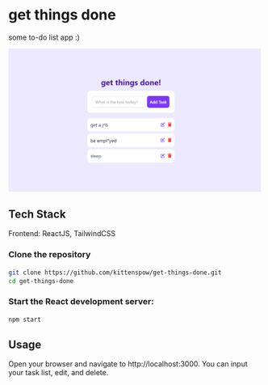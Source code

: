 # get things done
some to-do list app :)

<img src="https://github.com/kittenspow/get-things-done/blob/edfc6e6b7ff1da2b7a937084cbdfd435072e947b/picture" alt="image alt" width="500">  


## Tech Stack
Frontend: ReactJS, TailwindCSS

### Clone the repository
```bash
git clone https://github.com/kittenspow/get-things-done.git
cd get-things-done
```
### Start the React development server:
```bash
npm start
```

## Usage
Open your browser and navigate to http://localhost:3000.
You can input your task list, edit, and delete.
